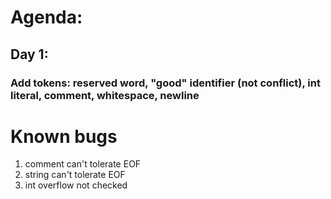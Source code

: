 # Agenda:
## Day 1:
### Add tokens: reserved word, "good" identifier (not conflict), int literal, comment, whitespace, newline

# Known bugs
1. comment can't tolerate EOF
2. string can't tolerate EOF
3. int overflow not checked

